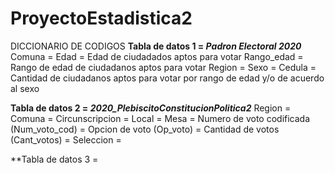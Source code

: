 # ProyectoEstadistica2

DICCIONARIO DE CODIGOS
**Tabla de datos 1 = *Padron Electoral 2020***
Comuna = 
Edad = Edad de ciudadados aptos para votar
Rango_edad = Rango de edad de ciudadanos aptos para votar 
Region = 
Sexo =
Cedula = Cantidad de ciudadanos aptos para votar por rango de edad y/o de acuerdo al sexo

**Tabla de datos 2 = *2020_PlebiscitoConstitucionPolitica2***
Region =
Comuna =
Circunscripcion =
Local =
Mesa =
Numero de voto codificada (Num_voto_cod) =
Opcion de voto (Op_voto) =
Cantidad de votos (Cant_votos) =
Seleccion =

**Tabla de datos 3 = 

